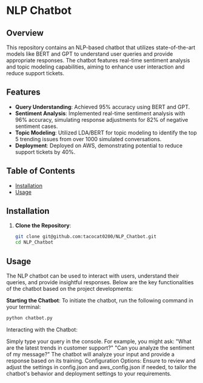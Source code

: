 # NLP Chatbot

## Overview

This repository contains an NLP-based chatbot that utilizes state-of-the-art models like BERT and GPT to understand user queries and provide appropriate responses. The chatbot features real-time sentiment analysis and topic modeling capabilities, aiming to enhance user interaction and reduce support tickets.

## Features

- **Query Understanding**: Achieved 95% accuracy using BERT and GPT.
- **Sentiment Analysis**: Implemented real-time sentiment analysis with 96% accuracy, simulating response adjustments for 82% of negative sentiment cases.
- **Topic Modeling**: Utilized LDA/BERT for topic modeling to identify the top 5 trending issues from over 1000 simulated conversations.
- **Deployment**: Deployed on AWS, demonstrating potential to reduce support tickets by 40%.

## Table of Contents

- [Installation](#installation)
- [Usage](#usage)
<!--- [Configuration](#configuration)
- [Contributing](#contributing)
- [License](#license)-->

## Installation

1. **Clone the Repository**:

   ```bash
   git clone git@github.com:tacocat0200/NLP_Chatbot.git
   cd NLP_Chatbot
## Usage

The NLP chatbot can be used to interact with users, understand their queries, and provide insightful responses. Below are the key functionalities of the chatbot based on the project developments:

**Starting the Chatbot**:
   To initiate the chatbot, run the following command in your terminal:

   ```bash
   python chatbot.py
   ```
Interacting with the Chatbot:

Simply type your query in the console.
For example, you might ask:
"What are the latest trends in customer support?"
"Can you analyze the sentiment of my message?"
The chatbot will analyze your input and provide a response based on its training.
Configuration Options: Ensure to review and adjust the settings in config.json and aws_config.json if needed, to tailor the chatbot's behavior and deployment settings to your requirements.
